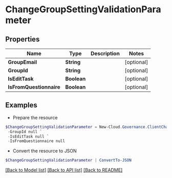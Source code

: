 # ChangeGroupSettingValidationParameter
## Properties

Name | Type | Description | Notes
------------ | ------------- | ------------- | -------------
**GroupEmail** | **String** |  | [optional] 
**GroupId** | **String** |  | [optional] 
**IsEditTask** | **Boolean** |  | [optional] 
**IsFromQuestionnaire** | **Boolean** |  | [optional] 

## Examples

- Prepare the resource
```powershell
$ChangeGroupSettingValidationParameter = New-Cloud.Governance.ClientChangeGroupSettingValidationParameter  -GroupEmail null `
 -GroupId null `
 -IsEditTask null `
 -IsFromQuestionnaire null
```

- Convert the resource to JSON
```powershell
$ChangeGroupSettingValidationParameter | ConvertTo-JSON
```

[[Back to Model list]](../README.md#documentation-for-models) [[Back to API list]](../README.md#documentation-for-api-endpoints) [[Back to README]](../README.md)

